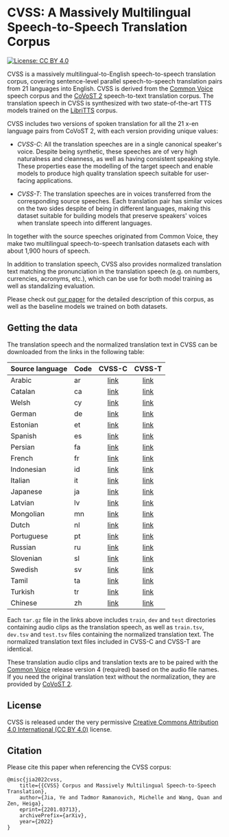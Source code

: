 # CVSS: A Massively Multilingual Speech-to-Speech Translation Corpus

[![License: CC BY 4.0](https://img.shields.io/badge/License-CC_BY_4.0-green.svg)](https://creativecommons.org/licenses/by/4.0/)

CVSS is a massively multilingual-to-English speech-to-speech translation corpus, covering sentence-level parallel speech-to-speech translation pairs from 21 languages into English. CVSS is derived from the [Common Voice](https://commonvoice.mozilla.org/) speech corpus and the [CoVoST 2](https://github.com/facebookresearch/covost) speech-to-text translation corpus. The translation speech in CVSS is synthesized with two state-of-the-art TTS models trained on the [LibriTTS](http://www.openslr.org/60/) corpus.

CVSS includes two versions of spoken translation for all the 21 x-en language pairs from CoVoST 2, with each version providing unique values:

 - *CVSS-C*: All the translation speeches are in a single canonical speaker's voice. Despite being synthetic, these speeches are of very high naturalness and cleanness, as well as having consistent speaking style. These properties ease the modelling of the target speech and enable models to produce high quality translation speech suitable for user-facing applications.

 - *CVSS-T*: The translation speeches are in voices transferred from the corresponding source speeches. Each translation pair has similar voices on the two sides despite of being in different languages, making this dataset suitable for building models that preserve speakers' voices when translate speech into different languages.

In together with the source speeches originated from Common Voice, they make two multilingual speech-to-speech tranlsation datasets each with about 1,900 hours of speech.

In addition to translation speech, CVSS also provides normalized translation text matching the pronunciation in the translation speech (e.g. on numbers, currencies, acronyms, etc.), which can be use for both model training as well as standalizing evaluation.

Please check out [our paper](https://arxiv.org/abs/2201.03713) for the detailed description of this corpus, as well as the baseline models we trained on both datasets.


## Getting the data

The translation speech and the normalized translation text in CVSS can be downloaded from the links in the following table:

| Source language | Code | CVSS-C | CVSS-T |
| --------------- |------|:-------------:|:-------------:|
| Arabic          |  ar  | [link](https://storage.googleapis.com/cvss/cvss_c_v1.0/cvss_c_ar_en_v1.0.tar.gz) | [link](https://storage.googleapis.com/cvss/cvss_t_v1.0/cvss_t_ar_en_v1.0.tar.gz) |
| Catalan         |  ca  | [link](https://storage.googleapis.com/cvss/cvss_c_v1.0/cvss_c_ca_en_v1.0.tar.gz) | [link](https://storage.googleapis.com/cvss/cvss_t_v1.0/cvss_t_ca_en_v1.0.tar.gz) |
| Welsh           |  cy  | [link](https://storage.googleapis.com/cvss/cvss_c_v1.0/cvss_c_cy_en_v1.0.tar.gz) | [link](https://storage.googleapis.com/cvss/cvss_t_v1.0/cvss_t_cy_en_v1.0.tar.gz) |
| German          |  de  | [link](https://storage.googleapis.com/cvss/cvss_c_v1.0/cvss_c_de_en_v1.0.tar.gz) | [link](https://storage.googleapis.com/cvss/cvss_t_v1.0/cvss_t_de_en_v1.0.tar.gz) |
| Estonian        |  et  | [link](https://storage.googleapis.com/cvss/cvss_c_v1.0/cvss_c_et_en_v1.0.tar.gz) | [link](https://storage.googleapis.com/cvss/cvss_t_v1.0/cvss_t_et_en_v1.0.tar.gz) |
| Spanish         |  es  | [link](https://storage.googleapis.com/cvss/cvss_c_v1.0/cvss_c_es_en_v1.0.tar.gz) | [link](https://storage.googleapis.com/cvss/cvss_t_v1.0/cvss_t_es_en_v1.0.tar.gz) |
| Persian         |  fa  | [link](https://storage.googleapis.com/cvss/cvss_c_v1.0/cvss_c_fa_en_v1.0.tar.gz) | [link](https://storage.googleapis.com/cvss/cvss_t_v1.0/cvss_t_fa_en_v1.0.tar.gz) |
| French          |  fr  | [link](https://storage.googleapis.com/cvss/cvss_c_v1.0/cvss_c_fr_en_v1.0.tar.gz) | [link](https://storage.googleapis.com/cvss/cvss_t_v1.0/cvss_t_fr_en_v1.0.tar.gz) |
| Indonesian      |  id  | [link](https://storage.googleapis.com/cvss/cvss_c_v1.0/cvss_c_id_en_v1.0.tar.gz) | [link](https://storage.googleapis.com/cvss/cvss_t_v1.0/cvss_t_id_en_v1.0.tar.gz) |
| Italian         |  it  | [link](https://storage.googleapis.com/cvss/cvss_c_v1.0/cvss_c_it_en_v1.0.tar.gz) | [link](https://storage.googleapis.com/cvss/cvss_t_v1.0/cvss_t_it_en_v1.0.tar.gz) |
| Japanese        |  ja  | [link](https://storage.googleapis.com/cvss/cvss_c_v1.0/cvss_c_ja_en_v1.0.tar.gz) | [link](https://storage.googleapis.com/cvss/cvss_t_v1.0/cvss_t_ja_en_v1.0.tar.gz) |
| Latvian         |  lv  | [link](https://storage.googleapis.com/cvss/cvss_c_v1.0/cvss_c_lv_en_v1.0.tar.gz) | [link](https://storage.googleapis.com/cvss/cvss_t_v1.0/cvss_t_lv_en_v1.0.tar.gz) |
| Mongolian       |  mn  | [link](https://storage.googleapis.com/cvss/cvss_c_v1.0/cvss_c_mn_en_v1.0.tar.gz) | [link](https://storage.googleapis.com/cvss/cvss_t_v1.0/cvss_t_mn_en_v1.0.tar.gz) |
| Dutch           |  nl  | [link](https://storage.googleapis.com/cvss/cvss_c_v1.0/cvss_c_nl_en_v1.0.tar.gz) | [link](https://storage.googleapis.com/cvss/cvss_t_v1.0/cvss_t_nl_en_v1.0.tar.gz) |
| Portuguese      |  pt  | [link](https://storage.googleapis.com/cvss/cvss_c_v1.0/cvss_c_pt_en_v1.0.tar.gz) | [link](https://storage.googleapis.com/cvss/cvss_t_v1.0/cvss_t_pt_en_v1.0.tar.gz) |
| Russian         |  ru  | [link](https://storage.googleapis.com/cvss/cvss_c_v1.0/cvss_c_ru_en_v1.0.tar.gz) | [link](https://storage.googleapis.com/cvss/cvss_t_v1.0/cvss_t_ru_en_v1.0.tar.gz) |
| Slovenian       |  sl  | [link](https://storage.googleapis.com/cvss/cvss_c_v1.0/cvss_c_sl_en_v1.0.tar.gz) | [link](https://storage.googleapis.com/cvss/cvss_t_v1.0/cvss_t_sl_en_v1.0.tar.gz) |
| Swedish         |  sv  | [link](https://storage.googleapis.com/cvss/cvss_c_v1.0/cvss_c_sv_en_v1.0.tar.gz) | [link](https://storage.googleapis.com/cvss/cvss_t_v1.0/cvss_t_sv_en_v1.0.tar.gz) |
| Tamil           |  ta  | [link](https://storage.googleapis.com/cvss/cvss_c_v1.0/cvss_c_ta_en_v1.0.tar.gz) | [link](https://storage.googleapis.com/cvss/cvss_t_v1.0/cvss_t_ta_en_v1.0.tar.gz) |
| Turkish         |  tr  | [link](https://storage.googleapis.com/cvss/cvss_c_v1.0/cvss_c_tr_en_v1.0.tar.gz) | [link](https://storage.googleapis.com/cvss/cvss_t_v1.0/cvss_t_tr_en_v1.0.tar.gz) |
| Chinese         |  zh  | [link](https://storage.googleapis.com/cvss/cvss_c_v1.0/cvss_c_zh_en_v1.0.tar.gz) | [link](https://storage.googleapis.com/cvss/cvss_t_v1.0/cvss_t_zh_en_v1.0.tar.gz) |

Each `tar.gz` file in the links above includes `train`, `dev` and `test` directories containing audio clips as the translation speech, as well as `train.tsv`, `dev.tsv` and `test.tsv` files containing the normalized translation text. The normalized translation text files included in CVSS-C and CVSS-T are identical.

These translation audio clips and translation texts are to be paired with the [Common Voice](https://commonvoice.mozilla.org/en/datasets) release version 4 (required) based on the audio file names. If you need the original translation text without the normalization, they are provided by [CoVoST 2](https://github.com/facebookresearch/covost).


## License

CVSS is released under the very permissive [Creative Commons Attribution 4.0 International (CC BY 4.0)](https://creativecommons.org/licenses/by/4.0/) license.


## Citation

Please cite this paper when referencing the CVSS corpus:

```
@misc{jia2022cvss,
    title={{CVSS} Corpus and Massively Multilingual Speech-to-Speech Translation},
    author={Jia, Ye and Tadmor Ramanovich, Michelle and Wang, Quan and Zen, Heiga},
    eprint={2201.03713},
    archivePrefix={arXiv},
    year={2022}
}
```
